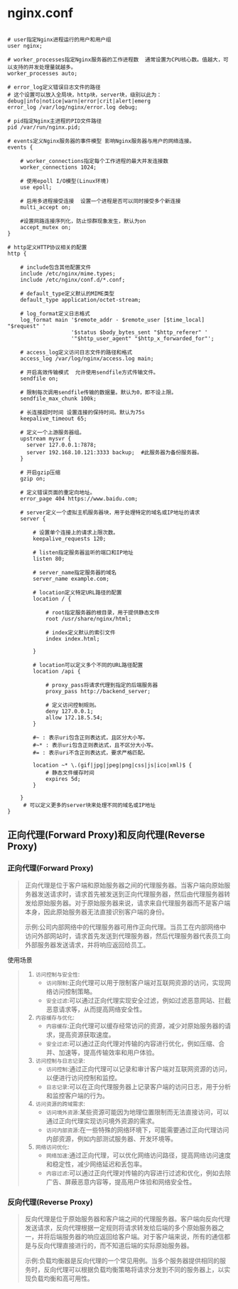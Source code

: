 # nginx.conf

```nginx

# user指定Nginx进程运行的用户和用户组
user nginx;

# worker_processes指定Nginx服务器的工作进程数  通常设置为CPU核心数。值越大，可以支持的并发处理量就越多。
worker_processes auto;

# error_log定义错误日志文件的路径
# 这个设置可以放入全局块，http块，server块，级别以此为：debug|info|notice|warn|error|crit|alert|emerg 
error_log /var/log/nginx/error.log debug;

# pid指定Nginx主进程的PID文件路径
pid /var/run/nginx.pid;

# events定义Nginx服务器的事件模型 影响Nginx服务器与用户的网络连接。
events {

    # worker_connections指定每个工作进程的最大并发连接数
    worker_connections 1024;

    # 使用epoll I/O模型(Linux环境)
    use epoll;

    # 启用多进程接受连接  设置一个进程是否可以同时接受多个新连接
    multi_accept on;

    #设置网路连接序列化，防止惊群现象发生，默认为on
    accept_mutex on;
}

# http定义HTTP协议相关的配置
http {

    # include包含其他配置文件
    include /etc/nginx/mime.types;
    include /etc/nginx/conf.d/*.conf;

    # default_type定义默认的MIME类型
    default_type application/octet-stream;

    # log_format定义日志格式
    log_format main '$remote_addr - $remote_user [$time_local] "$request" '
                    '$status $body_bytes_sent "$http_referer" '
                    '"$http_user_agent" "$http_x_forwarded_for"';

    # access_log定义访问日志文件的路径和格式
    access_log /var/log/nginx/access.log main;

    # 开启高效传输模式  允许使用sendfile方式传输文件。
    sendfile on;

    # 限制每次调用sendfile传输的数据量。默认为0，即不设上限。
    sendfile_max_chunk 100k;

    # 长连接超时时间 设置连接的保持时间。默认为75s
    keepalive_timeout 65;

    # 定义一个上游服务器组。
    upstream mysvr {
      server 127.0.0.1:7878;
      server 192.168.10.121:3333 backup;  #此服务器为备份服务器。
    }

    # 开启gzip压缩
    gzip on;

    # 定义错误页面的重定向地址。
    error_page 404 https://www.baidu.com;

    # server定义一个虚拟主机服务器块，用于处理特定的域名或IP地址的请求
    server {

        # 设置单个连接上的请求上限次数。
        keepalive_requests 120;

        # listen指定服务器监听的端口和IP地址
        listen 80;

        # server_name指定服务器的域名
        server_name example.com;

        # location定义特定URL路径的配置
        location / {

            # root指定服务器的根目录，用于提供静态文件
            root /usr/share/nginx/html;

            # index定义默认的索引文件
            index index.html;

        }

        # location可以定义多个不同的URL路径配置
        location /api {

            # proxy_pass将请求代理到指定的后端服务器
            proxy_pass http://backend_server;

            # 定义访问控制规则。
            deny 127.0.0.1;
            allow 172.18.5.54;
        }

        #~ : 表示uri包含正则表达式，且区分大小写。
        #~* : 表示uri包含正则表达式，且不区分大小写。
        #= : 表示uri不含正则表达式，要求严格匹配。

        location ~* \.(gif|jpg|jpeg|png|css|js|ico|xml)$ {
            # 静态文件缓存时间
            expires 5d;
        }

    }
     # 可以定义更多的server块来处理不同的域名或IP地址
}
```

## 正向代理(Forward Proxy)和反向代理(Reverse Proxy)

### 正向代理(Forward Proxy)

> 正向代理是位于客户端和原始服务器之间的代理服务器。当客户端向原始服务器发送请求时，请求首先被发送到正向代理服务器，然后由代理服务器转发给原始服务器。对于原始服务器来说，请求来自代理服务器而不是客户端本身，因此原始服务器无法直接识别客户端的身份。
>
> 示例:公司内部网络中的代理服务器可用作正向代理。当员工在内部网络中访问外部网站时，请求首先发送到代理服务器，然后代理服务器代表员工向外部服务器发送请求，并将响应返回给员工。

使用场景

> 1. `访问控制与安全性`:
>    - `访问限制`:正向代理可以用于限制客户端对互联网资源的访问，实现网络访问控制策略。
>    - `安全过滤`:可以通过正向代理实现安全过滤，例如过滤恶意网站、拦截恶意请求等，从而提高网络安全性。
> 2. `内容缓存与优化`:
>    - `内容缓存`:正向代理可以缓存经常访问的资源，减少对原始服务器的请求，提高资源获取速度。
>    - `安全过滤`:可以通过正向代理对传输的内容进行优化，例如压缩、合并、加速等，提高传输效率和用户体验。
> 3. `访问控制与日志记录`:
>    - `访问控制`:通过正向代理可以记录和审计客户端对互联网资源的访问，以便进行访问控制和监控。
>    - `日志记录`:可以在正向代理服务器上记录客户端的访问日志，用于分析和监控客户端的行为。
> 4. `访问资源的跨域需求`:
>    - `访问境外资源`:某些资源可能因为地理位置限制而无法直接访问，可以通过正向代理实现访问境外资源的需求。
>    - `访问内部资源`:在一些特殊的网络环境下，可能需要通过正向代理访问内部资源，例如内部测试服务器、开发环境等。
> 5. `网络访问优化`:
>    - `网络加速`:通过正向代理，可以优化网络访问路径，提高网络访问速度和稳定性，减少网络延迟和丢包率。
>    - `内容过滤`:可以通过正向代理对传输的内容进行过滤和优化，例如去除广告、屏蔽恶意内容等，提高用户体验和网络安全性。

### 反向代理(Reverse Proxy)

> 反向代理是位于原始服务器和客户端之间的代理服务器。客户端向反向代理发送请求，反向代理根据一定规则将请求转发给后端的多个原始服务器之一，并将后端服务器的响应返回给客户端。对于客户端来说，所有的通信都是与反向代理直接进行的，而不知道后端的实际原始服务器。
>
> 示例:负载均衡器是反向代理的一个常见用例。当多个服务器提供相同的服务时，反向代理可以根据负载均衡策略将请求分发到不同的服务器上，以实现负载均衡和高可用性。
